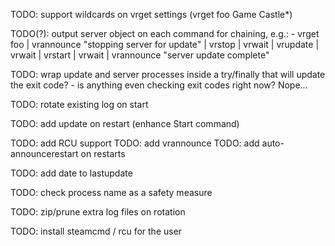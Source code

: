 TODO: support wildcards on vrget settings (vrget foo Game Castle*)

TODO(?): output server object on each command for chaining, e.g.:
         - vrget foo | vrannounce "stopping server for update" | vrstop | vrwait | vrupdate | vrwait | vrstart | vrwait | vrannounce "server update complete"

TODO: wrap update and server processes inside a try/finally that will update the exit code?
      - is anything even checking exit codes right now? Nope...

TODO: rotate existing log on start

TODO: add update on restart (enhance Start command)

TODO: add RCU support
TODO: add vrannounce
TODO: add auto-announcerestart on restarts

TODO: add date to lastupdate

TODO: check process name as a safety measure

TODO: zip/prune extra log files on rotation

TODO: install steamcmd / rcu for the user

